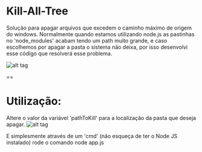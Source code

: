 # Kill-All-Tree

Solução para apagar arquivos que excedem o caminho máximo de origem do windows.
Normalmente quando estamos utilizando node.js as pastinhas no 'node_modules' acabam tendo um path muito grande, e caso escolhemos por apagar a pasta o sistema não deixa, por isso desenvolvi esse código que resolverá esse problema.

![alt tag](http://i.imgur.com/IZ2zLHc.jpg)

==
# Utilização:
Altere o valor da variável 'pathToKill' para a localização da pasta que deseja apagar. 
![alt tag](http://i.imgur.com/xZKvivm.jpg)

E simplesmente através de um 'cmd' (não esqueça de ter o Node JS instalado) rode o comando node app.js
